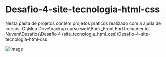 # Desafio-4-site-tecnologia-html-css
 Nesta pasta de projetos contém projetos praticos realizado com a ajuda de cursos.
G:\Meu Drive\backup curso web\Back_Front End treinamento Nuvem\Desafios\Desafio 4 (site_tecnologia_html_css)\Desafio-4-site-tecnologia-html-css

![image](https://user-images.githubusercontent.com/108032085/210175018-61bf2fdc-bb0c-4fb5-a37e-e87d04cfc621.png)
